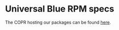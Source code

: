 # Universal Blue RPM specs

The COPR hosting our packages can be found [here](https://copr.fedorainfracloud.org/coprs/ublue-os).
